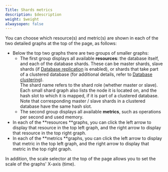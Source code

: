 ```yaml
---
Title: Shards metrics
description: $description
weight: $weight
alwaysopen: false
---
```

You can choose which resource(s) and metric(s) are shown in each of the
two detailed graphs at the top of the page, as follows:

-   Below the top two graphs there are two groups of smaller graphs:
    -   The first group displays all available **resources**: the
        database itself, and each of the database shards. These can be
        master shards, slave shards (if [Database
        replication](/redis-enterprise-documentation/database-configuration/database-replication) is
        enabled), or shards that take part of a clustered database (for
        additional details, refer to [Database
        clustering](/redis-enterprise-documentation/database-configuration/database-clustering)).\
        The shard name refers to the shard role (whether master or
        slave).\
        Each small shard graph also lists the node it is located on, and
        the hash slot to which it is mapped, if it is part of a
        clustered database.\
        Note that corresponding master / slave shards in a clustered
        database have the same hash slot.
    -   The second group displays all available **metrics**, such as
        operations per second and used memory.
-   In each of the **resources **graphs, you can click the left arrow to
    display that resource in the top left graph, and the right arrow to
    display that resource in the top right graph.
-   In each of the **metrics **graphs, you can click the left arrow to
    display that metric in the top left graph, and the right arrow to
    display that metric in the top right graph.

In addition, the scale selector at the top of the page allows you to set
the scale of the graphs' X-axis (time).
